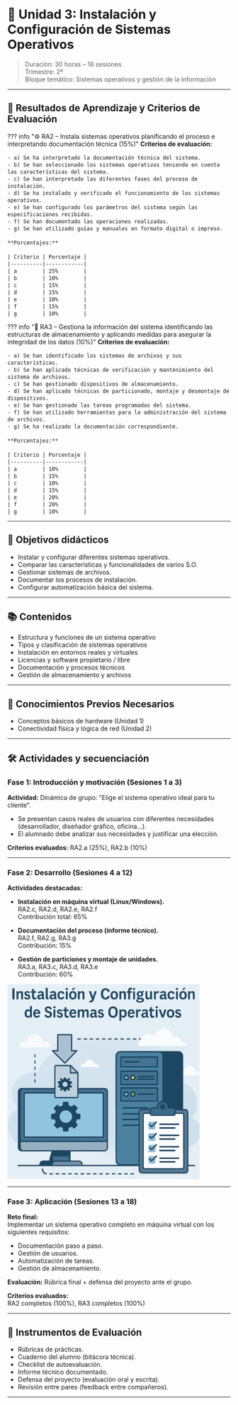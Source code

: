 
# 💽 Unidad 3: Instalación y Configuración de Sistemas Operativos

> Duración: 30 horas – 18 sesiones  
> Trimestre: 2º  
> Bloque temático: Sistemas operativos y gestión de la información

---

## 🎯 Resultados de Aprendizaje y Criterios de Evaluación

??? info "⚙️ RA2 – Instala sistemas operativos planificando el proceso e interpretando documentación técnica (15%)"
    **Criterios de evaluación:**

    - a) Se ha interpretado la documentación técnica del sistema.
    - b) Se han seleccionado los sistemas operativos teniendo en cuenta las características del sistema.
    - c) Se han interpretado las diferentes fases del proceso de instalación.
    - d) Se ha instalado y verificado el funcionamiento de los sistemas operativos.
    - e) Se han configurado los parámetros del sistema según las especificaciones recibidas.
    - f) Se han documentado las operaciones realizadas.
    - g) Se han utilizado guías y manuales en formato digital o impreso.

    **Porcentajes:**

    | Criterio | Porcentaje |
    |----------|------------|
    | a        | 25%        |
    | b        | 10%        |
    | c        | 15%        |
    | d        | 15%        |
    | e        | 10%        |
    | f        | 15%        |
    | g        | 10%        |

??? info "🧠 RA3 – Gestiona la información del sistema identificando las estructuras de almacenamiento y aplicando medidas para asegurar la integridad de los datos (10%)"
    **Criterios de evaluación:**

    - a) Se han identificado los sistemas de archivos y sus características.
    - b) Se han aplicado técnicas de verificación y mantenimiento del sistema de archivos.
    - c) Se han gestionado dispositivos de almacenamiento.
    - d) Se han aplicado técnicas de particionado, montaje y desmontaje de dispositivos.
    - e) Se han gestionado las tareas programadas del sistema.
    - f) Se han utilizado herramientas para la administración del sistema de archivos.
    - g) Se ha realizado la documentación correspondiente.

    **Porcentajes:**

    | Criterio | Porcentaje |
    |----------|------------|
    | a        | 10%        |
    | b        | 15%        |
    | c        | 10%        |
    | d        | 15%        |
    | e        | 20%        |
    | f        | 20%        |
    | g        | 10%        |

---

## 🧩 Objetivos didácticos

- Instalar y configurar diferentes sistemas operativos.
- Comparar las características y funcionalidades de varios S.O.
- Gestionar sistemas de archivos.
- Documentar los procesos de instalación.
- Configurar automatización básica del sistema.

---

## 📚 Contenidos

- Estructura y funciones de un sistema operativo
- Tipos y clasificación de sistemas operativos
- Instalación en entornos reales y virtuales
- Licencias y software propietario / libre
- Documentación y procesos técnicos
- Gestión de almacenamiento y archivos

---

## 🧠 Conocimientos Previos Necesarios

- Conceptos básicos de hardware (Unidad 1)
- Conectividad física y lógica de red (Unidad 2)

---

## 🛠️ Actividades y secuenciación

### Fase 1: Introducción y motivación (Sesiones 1 a 3)

**Actividad:** Dinámica de grupo: "Elige el sistema operativo ideal para tu cliente".  
- Se presentan casos reales de usuarios con diferentes necesidades (desarrollador, diseñador gráfico, oficina...).
- El alumnado debe analizar sus necesidades y justificar una elección.

**Criterios evaluados:** RA2.a (25%), RA2.b (10%)

---

### Fase 2: Desarrollo (Sesiones 4 a 12)

**Actividades destacadas:**

- **Instalación en máquina virtual (Linux/Windows).**  
  RA2.c, RA2.d, RA2.e, RA2.f  
  Contribución total: 65%

- **Documentación del proceso (informe técnico).**  
  RA2.f, RA2.g, RA3.g  
  Contribución: 15%

- **Gestión de particiones y montaje de unidades.**  
  RA3.a, RA3.c, RA3.d, RA3.e  
  Contribución: 60%

![Proceso de instalación de un sistema operativo](img/instalacion_so.png)

---

### Fase 3: Aplicación (Sesiones 13 a 18)

**Reto final:**  
Implementar un sistema operativo completo en máquina virtual con los siguientes requisitos:

- Documentación paso a paso.
- Gestión de usuarios.
- Automatización de tareas.
- Gestión de almacenamiento.

**Evaluación:** Rúbrica final + defensa del proyecto ante el grupo.

**Criterios evaluados:**  
RA2 completos (100%), RA3 completos (100%)

---

## 🧪 Instrumentos de Evaluación

- Rúbricas de prácticas.
- Cuaderno del alumno (bitácora técnica).
- Checklist de autoevaluación.
- Informe técnico documentado.
- Defensa del proyecto (evaluación oral y escrita).
- Revisión entre pares (feedback entre compañeros).

---

